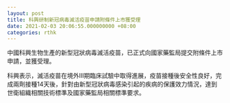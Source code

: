 ```yaml
---
layout: post
title: 科興研制新冠病毒滅活疫苗申請附條件上市獲受理
date: 2021-02-03 20:06:55.000000000 +08:00
categories: rthk
---
```


中國科興生物生產的新型冠狀病毒滅活疫苗，已正式向國家藥監局提交附條件上市申請，並獲受理。

科興表示，滅活疫苗在境外Ⅲ期臨床試驗中取得進展，疫苗接種後安全性良好，完成兩劑接種14天後，針對由新型冠狀病毒感染引起的疾病的保護效力情況，達到世衛組織相關技術標準及國家藥監局相關標準要求。
